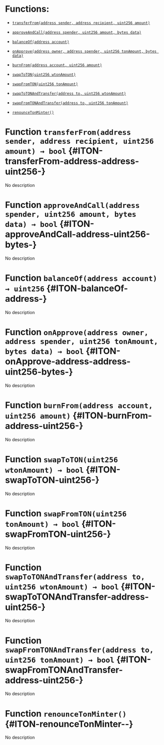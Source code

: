 # Functions:

- [`transferFrom(address sender, address recipient, uint256 amount)`](#ITON-transferFrom-address-address-uint256-)

- [`approveAndCall(address spender, uint256 amount, bytes data)`](#ITON-approveAndCall-address-uint256-bytes-)

- [`balanceOf(address account)`](#ITON-balanceOf-address-)

- [`onApprove(address owner, address spender, uint256 tonAmount, bytes data)`](#ITON-onApprove-address-address-uint256-bytes-)

- [`burnFrom(address account, uint256 amount)`](#ITON-burnFrom-address-uint256-)

- [`swapToTON(uint256 wtonAmount)`](#ITON-swapToTON-uint256-)

- [`swapFromTON(uint256 tonAmount)`](#ITON-swapFromTON-uint256-)

- [`swapToTONAndTransfer(address to, uint256 wtonAmount)`](#ITON-swapToTONAndTransfer-address-uint256-)

- [`swapFromTONAndTransfer(address to, uint256 tonAmount)`](#ITON-swapFromTONAndTransfer-address-uint256-)

- [`renounceTonMinter()`](#ITON-renounceTonMinter--)

# Function `transferFrom(address sender, address recipient, uint256 amount) → bool` {#ITON-transferFrom-address-address-uint256-}

No description

# Function `approveAndCall(address spender, uint256 amount, bytes data) → bool` {#ITON-approveAndCall-address-uint256-bytes-}

No description

# Function `balanceOf(address account) → uint256` {#ITON-balanceOf-address-}

No description

# Function `onApprove(address owner, address spender, uint256 tonAmount, bytes data) → bool` {#ITON-onApprove-address-address-uint256-bytes-}

No description

# Function `burnFrom(address account, uint256 amount)` {#ITON-burnFrom-address-uint256-}

No description

# Function `swapToTON(uint256 wtonAmount) → bool` {#ITON-swapToTON-uint256-}

No description

# Function `swapFromTON(uint256 tonAmount) → bool` {#ITON-swapFromTON-uint256-}

No description

# Function `swapToTONAndTransfer(address to, uint256 wtonAmount) → bool` {#ITON-swapToTONAndTransfer-address-uint256-}

No description

# Function `swapFromTONAndTransfer(address to, uint256 tonAmount) → bool` {#ITON-swapFromTONAndTransfer-address-uint256-}

No description

# Function `renounceTonMinter()` {#ITON-renounceTonMinter--}

No description
